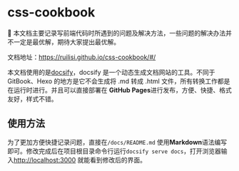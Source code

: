 # css-cookbook

🚀 本文档主要记录写前端代码时所遇到的问题及解决方法，一些问题的解决办法并不一定是最优解，期待大家提出最优解。

文档地址：https://ruilisi.github.io/css-cookbook/#/

本文档使用的是[docsify](https://github.com/docsifyjs/docsify)，docsify 是一个动态生成文档网站的工具。不同于 GitBook、Hexo 的地方是它不会生成将 .md 转成 .html 文件，所有转换工作都是在运行时进行。并且可以直接部署在 **GitHub Pages**进行发布，方便、快捷、格式友好，样式不错。

## 使用方法 ##

为了更加方便快捷记录问题，直接在`/docs/README.md` 使用**Markdown**语法编写即可。修改完成后在项目根目录命令行运行`docsify serve docs`，打开浏览器输入[http://localhost:3000](http://localhost:3000) 就能看到修改后的界面。 





